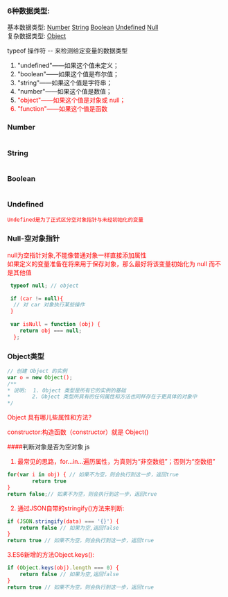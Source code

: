 ### 6种数据类型:  
基本数据类型:
<a href="#number">Number</a> 
<a href="#string">String</a> 
<a href="#boolean">Boolean</a>
<a href="#undefined">Undefined</a> 
<a href="#null">Null</a>  
复杂数据类型: <a href="#object">Object</a>

typeof 操作符 -- 来检测给定变量的数据类型

1. "undefined"——如果这个值未定义；
2. "boolean"——如果这个值是布尔值；
3. "string"——如果这个值是字符串；
4. "number"——如果这个值是数值；
5. <font color=red>"object"——如果这个值是对象或 null；<font>
6. "function"——如果这个值是函数

### <a name="number">Number</a>
```

```

### <a name="string">String</a>
```

```
### <a name="boolean">Boolean</a>
```

```
### <a name="undefined">Undefined</a>
```
Undefined是为了正式区分空对象指针与未经初始化的变量
```
### <a name="null">Null-空对象指针</a>
null为空指针对象,不能像普通对象一样直接添加属性  
如果定义的变量准备在将来用于保存对象，那么最好将该变量初始化为 null 而不是其他值
```javascript
 typeof null; // object
 
 if (car != null){ 
  // 对 car 对象执行某些操作
 } 
 
 var isNull = function (obj) {
  	return obj === null;
  };
```

### <a name="object">Object类型</a>
```javascript
// 创建 Object 的实例
var o = new Object();
/** 
* 说明:  1. Object 类型是所有它的实例的基础
*       2. Object 类型所具有的任何属性和方法也同样存在于更具体的对象中
*/ 
```
Object 具有哪儿些属性和方法?

constructor:构造函数（constructor）就是 Object()

####<a name="checkNullObj">判断对象是否为空对象 js</a> 

1. 最常见的思路，for...in...遍历属性，为真则为“非空数组”；否则为“空数组”
```javascript
for(var i in obj) { // 如果不为空，则会执行到这一步，返回true
        return true
}
return false;// 如果不为空，则会执行到这一步，返回true
```
   
2. 通过JSON自带的stringify()方法来判断:
```javascript
if (JSON.stringify(data) === '{}') {
    return false // 如果为空,返回false
}
return true // 如果不为空，则会执行到这一步，返回true
```

3.ES6新增的方法Object.keys():
```javascript
if (Object.keys(obj).length === 0) {
    return false // 如果为空,返回false
}
return true // 如果不为空，则会执行到这一步，返回true
```



